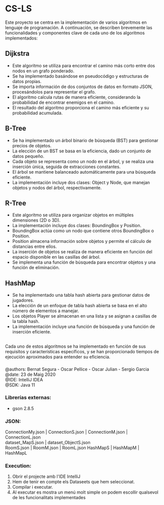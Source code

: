 # CS-LS
Este proyecto se centra en la implementación de varios algoritmos en lenguaje de programación. A continuación, se describen brevemente las funcionalidades y componentes clave de cada uno de los algoritmos implementados:
## Dijkstra
- Este algoritmo se utiliza para encontrar el camino más corto entre dos nodos en un grafo ponderado.
- Se ha implementado basándose en pseudocódigo y estructuras de datos propias.
- Se importa información de dos conjuntos de datos en formato JSON, procesándolos para representar el grafo.
- El algoritmo calcula rutas de manera eficiente, considerando la probabilidad de encontrar enemigos en el camino.
- El resultado del algoritmo proporciona el camino más eficiente y su probabilidad acumulada.
## B-Tree
- Se ha implementado un árbol binario de búsqueda (BST) para gestionar precios de objetos.
- La elección de un BST se basa en la eficiencia, dado un conjunto de datos pequeño.
- Cada objeto se representa como un nodo en el árbol, y se realiza una inserción única, seguida de extracciones constantes.
- El árbol se mantiene balanceado automáticamente para una búsqueda eficiente.
- La implementación incluye dos clases: Object y Node, que manejan objetos y nodos del árbol, respectivamente.
## R-Tree
- Este algoritmo se utiliza para organizar objetos en múltiples dimensiones (2D o 3D).
- La implementación incluye dos clases: BoundingBox y Position.
- BoundingBox actúa como un nodo que contiene otros BoundingBox o Position.
- Position almacena información sobre objetos y permite el cálculo de distancias entre ellos.
- La inserción de objetos se realiza de manera eficiente en función del espacio disponible en las casillas del árbol.
- Se implementa una función de búsqueda para encontrar objetos y una función de eliminación.
## HashMap
- Se ha implementado una tabla hash abierta para gestionar datos de jugadores.
- La elección de un enfoque de tabla hash abierta se basa en el alto número de elementos a manejar.
- Los objetos Player se almacenan en una lista y se asignan a casillas de la tabla hash.
- La implementación incluye una función de búsqueda y una función de inserción eficiente.  

##
Cada uno de estos algoritmos se ha implementado en función de sus requisitos y características específicos, y se han proporcionado tiempos de ejecución aproximados para entender su eficiencia.  
###
@authors: Bernat Segura - Oscar Pellice - Oscar Julian - Sergio Garcia  
@date: 23 de Maig 2020  
@IDE: IntelliJ IDEA  
@SDK: Java 11  
### Librerías externas:
- gson 2.8.5
### JSON:
ConnectionMy.json | ConnectionS.json | ConnectionM.json | ConnectionL.json  
dataset_MapS.json | dataset_ObjectS.json  
RoomS.json | RoomM.json | RoomL.json
HashMapS | HashMapM | HashMapL  

### Execution:
1. Obrir el projecte amb l'IDE IntelliJ
2. Hem de tenir en compte els Dataseets que hem seleccionat.
3. Compilar i executar.
4. Al executar es mostra un menú molt simple on podem escollir qualsevol de les funcionalitats implementades

